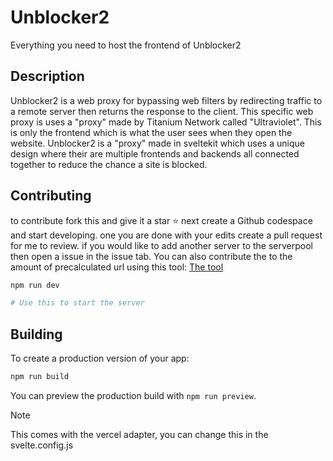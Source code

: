 # Unblocker2

Everything you need to host the frontend of Unblocker2

## Description

Unblocker2 is a web proxy for bypassing web filters by redirecting traffic to a remote server then returns the response to the client. This specific web proxy is uses a "proxy" made by Titanium Network called "Ultraviolet". This is only the frontend which is what the user sees when they open the website. Unblocker2 is a "proxy" made in sveltekit which uses a unique design where their are multiple frontends and backends all connected together to reduce the chance a site is blocked.

## Contributing

to contribute fork this and give it a star ⭐
next create a Github codespace and start developing. 
one you are done with your edits create a pull request for me to review. 
if you would like to add another server to the serverpool then open a issue
in the issue tab. You can also contribute the to the amount of precalculated url using this tool: [The tool](https://www.typescriptlang.org/play/?#code/AQ4MwVwOwYwFwJYHsrAKayQEzQCgM5wBOAXMIUQlAOYCUwA3gFCivAJjC4CEF9RaOBCKoKAbhZsQAemnAAomDAIYCDHHSYsVasAC2aGAAsAhlAT49XKEmACs0LGY16TAB2BI3aIicQpaSSkBIRFNGGw0AFUAJQBJAGEkPTcUdVwgqVAKADp8NwAbBDhcAHJSwKyq4BzXN1xcYxMiABp2KCx6AF4APnasYABSYAAmYAB+YABlYh0csCJkhNMiJJxGlZym1ciAQRKABnoAPVH6Mm3K6qkcgCskKjKKzNZaCVYAXyYIqHwkArQOQKSGouAwEXWACIjHA4G58CRZJDaG8gA)

```bash
npm run dev

# Use this to start the server
```

## Building

To create a production version of your app:

```bash
npm run build
```

You can preview the production build with `npm run preview`.

>[!NOTE]
> This comes with the vercel adapter, you can change this in the svelte.config.js
 
